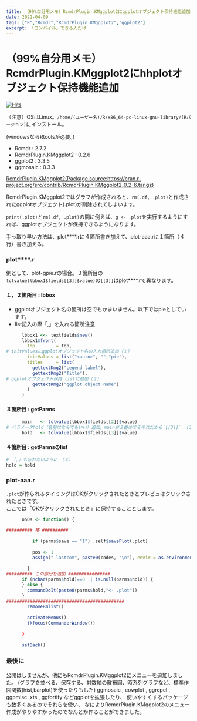 ```yaml
---
title: （99%自分用メモ）RcmdrPlugin.KMggplot2にggplotオブジェクト保持機能追加
date: 2022-04-09
tags: ["R","Rcmdr","RcmdrPlugin.KMggplot2","ggplot2"]
excerpt: 「コンパイル」できる人だけ
---
```


# （99%自分用メモ）RcmdrPlugin.KMggplot2にhhplotオブジェクト保持機能追加

[![Hits](https://hits.seeyoufarm.com/api/count/incr/badge.svg?url=https%3A%2F%2Fgitpress.io%2F%40statrstart%2FKMggplot2hold&count_bg=%2379C83D&title_bg=%23555555&icon=&icon_color=%23E7E7E7&title=hits&edge_flat=false)](https://hits.seeyoufarm.com) 

（注意）OSはLinux。`/home/(ユーザー名)/R/x86_64-pc-linux-gnu-library/(Rバージョン)`にインストール。  

(windowsならRtoolsが必要。)  

- Rcmdr : 2.7.2  
- RcmdrPlugin.KMggplot2 : 0.2.6  
- ggplot2 : 3.3.5  
- ggmosaic : 0.3.3  

[RcmdrPlugin.KMggplot2(Package source:https://cran.r-project.org/src/contrib/RcmdrPlugin.KMggplot2_0.2-6.tar.gz)](https://cran.r-project.org/src/contrib/RcmdrPlugin.KMggplot2_0.2-6.tar.gz)  

RcmdrPlugin.KMggplot2ではグラフが作成されると、`rm(.df, .plot)`と作成されたggplotオブジェクト(.plot)が削除されてしまいます。  

`print(.plot)`と`rm(.df, .plot)`の間に例えば、`g <- .plot`を実行するようにすれば、ggplotオブジェクトが保持できるようになります。

手っ取り早い方法は、plot****.rに４箇所書き加えて、plot-aaa.rに１箇所（４行）書き加える。

### plot****.r

例として、plot-gpie.rの場合。３箇所目の`tclvalue(lbbox1$fields[[3]]$value)`の`[[3]]`はplot****.rで異なります。


#### １，２箇所目 : lbbox

- ggplotオブジェクト名の箇所は空でもかまいません。以下ではpieとしています。  
- list記入の際「,」を入れる箇所注意

```R
      lbbox1 <<- textfields$new()
      lbbox1$front(
        top        = top,
# initValuesにggplotオブジェクト名の入力箇所追加（１）
        initValues = list("<auto>", "","pie"), 	
        titles     = list(
          gettextKmg2("Legend label"),
          gettextKmg2("Title"),
# ggplotオブジェクト保持 listに追加（２）
          gettextKmg2("ggplot object name")
        )
      )
```

#### ３箇所目 : getParms

```R
      main   <- tclvalue(lbbox1$fields[[2]]$value)
# パラメータhold（名前はなんでもいい）追加。mainが２番めでその次だから`[[3]]` （３）
      hold   <- tclvalue(lbbox1$fields[[3]]$value)
```

#### ４箇所目 : getParmsのlist

```R
# 「,」も忘れないように　（４）
hold = hold
```

### plot-aaa.r

`.plot`が作られるタイミングはOKがクリックされたときとプレビュはクリックされたときです。  
ここでは「OKがクリックされたとき」に保持することとします。

```R
      onOK <- function() {

########## 略 ##########
 
          if (parms$save == "1") .self$savePlot(.plot)
          
          pos <- 1
          assign(".lastcom", paste0(codes, "\n"), envir = as.environment(pos))
          
        }
########## この部分を追加 ################
      if (nchar(parms$hold)==0 || is.null(parms$hold)) {
      } else {
        commandDoIt(paste0(parms$hold,"<- .plot"))
      }
#############################################        
        removeRmlist()
        
        activateMenus()
        tkfocus(CommanderWindow())
        
      }
      
      setBack()
```

### 最後に

公開はしませんが、他にもRcmdrPlugin.KMggplot2にメニューを追加しました。
(グラフを並べる、保存する、対数軸の散布図、時系列グラフなど、標準作図関数(hist,barplot)を使ったりもした) 
ggmosaic , cowplot , ggrepel , ggpmisc ,xts , ggfortify などggplotを拡張したり、
使いやすくするパッケージも数多くあるのでそれらを使い、
なによりRcmdrPlugin.KMggplot2のメニュー作成がやりやすかったのでなんとか作ることができました。


